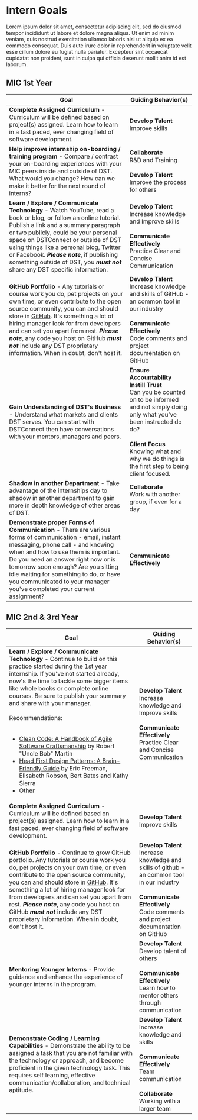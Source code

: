 # Intern Goals

Lorem ipsum dolor sit amet, consectetur adipiscing elit, sed do eiusmod tempor incididunt ut labore et dolore magna aliqua. Ut enim ad minim veniam, quis nostrud exercitation ullamco laboris nisi ut aliquip ex ea commodo consequat. Duis aute irure dolor in reprehenderit in voluptate velit esse cillum dolore eu fugiat nulla pariatur. Excepteur sint occaecat cupidatat non proident, sunt in culpa qui officia deserunt mollit anim id est laborum.

## MIC 1st Year

Goal | Guiding Behavior(s)
------------ | -------------
**Complete Assigned Curriculum** - Curriculum will be defined based on project(s) assigned. Learn how to learn in a fast paced, ever changing field of software development. | **Develop Talent**<br>Improve skills
**Help improve internship on-boarding / training program** - Compare / contrast your on-boarding experiences with your MIC peers inside and outside of DST. What would you change? How can we make it better for the next round of interns? | **Collaborate**<br>R&D and Training<br><br>**Develop Talent**<br>Improve the process for others
**Learn / Explore / Communicate Technology** - Watch YouTube, read a book or blog, or follow an online tutorial. Publish a link and a summary paragraph or two publicly, could be your personal space on DSTConnect or outside of DST using things like a personal blog, Twitter or Facebook. _**Please note**_, if publishing something outside of DST, you _**must not**_ share any DST specific information. | **Develop Talent**<br>Increase knowledge and Improve skills<br><br>**Communicate Effectively**<br>Practice Clear and Concise Communication
**GitHub Portfolio** - Any tutorials or course work you do, pet projects on your own time, or even contribute to the open source community, you can and should store in [GitHub](https://github.com/). It's something a lot of hiring manager look for from developers and can set you apart from rest. _**Please note**_, any code you host on GitHub _**must not**_ include any DST proprietary information. When in doubt, don't host it. | **Develop Talent**<br>Increase knowledge and skills of GitHub - an common tool in our industry<br><br>**Communicate Effectively**<br>Code comments and project documentation on GitHub
**Gain Understanding of DST's Business** - Understand what markets and clients DST serves. You can start with DSTConnect then have conversations with your mentors, managers and peers. | **Ensure Accountability<br>Instill Trust**<br>Can you be counted on to be informed and not simply doing only what you've been instructed do do?<br><br>**Client Focus**<br>Knowing what and why we do things is the first step to being client focused.
**Shadow in another Department** - Take advantage of the internships day to shadow in another department to gain more in depth knowledge of other areas of DST. | **Collaborate**<br>Work with another group, if even for a day
**Demonstrate proper Forms of Communication** - There are various forms of communication - email, instant messaging, phone call - and knowing when and how to use them is important. Do you need an answer right now or is tomorrow soon enough? Are you sitting idle waiting for something to do, or have you communicated to your manager you've completed your current assignment? | **Communicate Effectively**

## MIC 2nd & 3rd Year

Goal | Guiding Behavior(s)
------------ | -------------
**Learn / Explore / Communicate Technology** - Continue to build on this practice started during the 1st year internship. If you've not started already, now's the time to tackle some bigger items like whole books or complete online courses. Be sure to publish your summary and share with your manager.<br><br>Recommendations:<br><br><ul><li>[Clean Code: A Handbook of Agile Software Craftsmanship](https://www.amazon.com/Clean-Code-Handbook-Software-Craftsmanship/dp/0132350882) by Robert "Uncle Bob" Martin<li>[Head First Design Patterns: A Brain-Friendly Guide](https://www.amazon.com/Head-First-Design-Patterns-Brain-Friendly/dp/0596007124) by Eric Freeman, Elisabeth Robson, Bert Bates and Kathy Sierra<li>Other<ul> | **Develop Talent**<br>Increase knowledge and Improve skills<br><br>**Communicate Effectively**<br>Practice Clear and Concise Communication
**Complete Assigned Curriculum** - Curriculum will be defined based on project(s) assigned. Learn how to learn in a fast paced, ever changing field of software development. | **Develop Talent**<br>Improve skills
**GitHub Portfolio** - Continue to grow GitHub portfolio. Any tutorials or course work you do, pet projects on your own time, or even contribute to the open source community, you can and should store in [GitHub](https://github.com/). It's something a lot of hiring manager look for from developers and can set you apart from rest. _**Please note**_, any code you host on GitHub _**must not**_ include any DST proprietary information. When in doubt, don't host it. | **Develop Talent**<br>Increase knowledge and skills of github - an common tool in our industry<br><br>**Communicate Effectively**<br>Code comments and project documentation on GitHub
**Mentoring Younger Interns** - Provide guidance and enhance the experience of younger interns in the program. | **Develop Talent**<br>Develop talent of others<br><br>**Communicate Effectively**<br>Learn how to mentor others through communication
**Demonstrate Coding / Learning Capabilities** - Demonstrate the ability to be assigned a task that you are not familiar with the technology or approach, and become proficient in the given technology task. This requires self learning, effective communication/collaboration, and technical aptitude. | **Develop Talent**<br>Increase knowledge and skills<br><br>**Communicate Effectively**<br>Team communication<br><br>**Collaborate**<br>Working with a larger team
